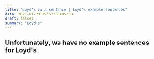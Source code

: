 ```yaml
---
title: "Loyd's in a sentence | Loyd's example sentences"
date: 2021-01-20T19:57:50+05:30
draft: falses
summary: "Loyd's"
---
```

## Unfortunately, we have no example sentences for Loyd's                 
